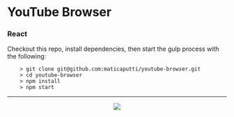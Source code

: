 # YouTube Browser

### React

Checkout this repo, install dependencies, then start the gulp process with the following:

```
    > git clone git@github.com:maticaputti/youtube-browser.git
    > cd youtube-browser
    > npm install
    > npm start
```

---
<p align="center">
  <img src="http://s22.postimg.org/53dsmccap/Captura_de_pantalla_2016_03_17_a_las_7_49_42_p_m.png" />
</p>